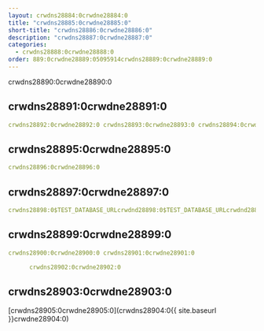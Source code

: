 ```yaml
---
layout: crwdns28884:0crwdne28884:0
title: "crwdns28885:0crwdne28885:0"
short-title: "crwdns28886:0crwdne28886:0"
description: "crwdns28887:0crwdne28887:0"
categories:
  - crwdns28888:0crwdne28888:0
order: 889:0crwdne28889:05095914crwdns28889:0crwdne28889:0
---
```

crwdns28890:0crwdne28890:0

## crwdns28891:0crwdne28891:0

```yaml
crwdns28892:0crwdne28892:0 crwdns28893:0crwdne28893:0 crwdns28894:0crwdne28894:0
```

## crwdns28895:0crwdne28895:0

```yaml
crwdns28896:0crwdne28896:0
```

## crwdns28897:0crwdne28897:0

```yaml
crwdns28898:0$TEST_DATABASE_URLcrwdnd28898:0$TEST_DATABASE_URLcrwdnd28898:0$TEST_DATABASE_URLcrwdne28898:0
```

## crwdns28899:0crwdne28899:0

```yaml
crwdns28900:0crwdne28900:0 crwdns28901:0crwdne28901:0

      crwdns28902:0crwdne28902:0

```

## crwdns28903:0crwdne28903:0

[crwdns28905:0crwdne28905:0](crwdns28904:0{{ site.baseurl }}crwdne28904:0)